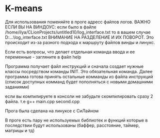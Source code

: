 # K-means
Для использования поменяйте в проге адресс файлов логов. ВАЖНО ЕСЛИ ВЫ НА ВИНДОУС: если было в файле /home/ilya/CLionProjects/untitled10/log_interface.txt то в вашем случае D:\...\log_interface.txt ВНИМАНИЕ НА РАЗДЕЛЕНИЕ И ИХ ПОВОРОТ. Это происходит из-за разного подхода к маршруту файлов винды и линукс.

Если есть вопросы, что делает отдельная команда ввода и ее переменные - загляните в файл help

Программа получает файл инструкций и сначала создает нужные классы посредством команды INIT. Это обязательная команда. Далее программа готова принять остальные комманды из файла инструкций (список доступных комманд будет пополняться с новыми домашними заданиями)

если вы компилируете в консоли не забудьте скомпилировать сразу 2 файла. т.е g++ main.cpp second.cpp

Прога была сделана на линуксе с СиЛайном

В проге есть пару не используемых библиотек и функций которые в последствии будут использованы (баффер, расстояние, таймер, матрицы и тд)
